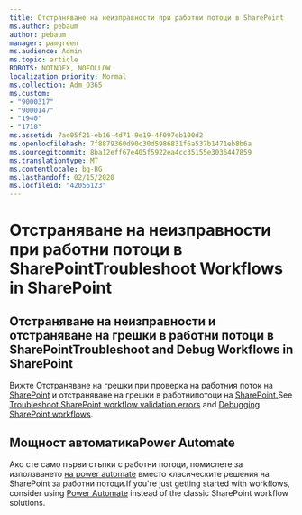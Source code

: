 ```yaml
---
title: Отстраняване на неизправности при работни потоци в SharePoint
ms.author: pebaum
author: pebaum
manager: pamgreen
ms.audience: Admin
ms.topic: article
ROBOTS: NOINDEX, NOFOLLOW
localization_priority: Normal
ms.collection: Adm_O365
ms.custom:
- "9000317"
- "9000147"
- "1940"
- "1718"
ms.assetid: 7ae05f21-eb16-4d71-9e19-4f097eb100d2
ms.openlocfilehash: 7f8879360d90c30d5986831f6a537b1471eb8b6a
ms.sourcegitcommit: 8ba12eff67e405f5922ea4cc35155e3036447859
ms.translationtype: MT
ms.contentlocale: bg-BG
ms.lasthandoff: 02/15/2020
ms.locfileid: "42056123"
---
```

# <a name="troubleshoot-workflows-in-sharepoint"></a><span data-ttu-id="bf47d-102">Отстраняване на неизправности при работни потоци в SharePoint</span><span class="sxs-lookup"><span data-stu-id="bf47d-102">Troubleshoot Workflows in SharePoint</span></span>

## <a name="troubleshoot-and-debug-workflows-in-sharepoint"></a><span data-ttu-id="bf47d-103">Отстраняване на неизправности и отстраняване на грешки в работни потоци в SharePoint</span><span class="sxs-lookup"><span data-stu-id="bf47d-103">Troubleshoot and Debug Workflows in SharePoint</span></span>

<span data-ttu-id="bf47d-104">Вижте Отстраняване на грешки при проверка на работния поток на [SharePoint](https://docs.microsoft.com/sharepoint/dev/general-development/troubleshooting-sharepoint-server-workflow-validation-errors-in-visio) и отстраняване на грешки в работнипотоци на [SharePoint.](https://docs.microsoft.com/sharepoint/dev/general-development/debugging-sharepoint-server-workflows)</span><span class="sxs-lookup"><span data-stu-id="bf47d-104">See [Troubleshoot SharePoint workflow validation errors](https://docs.microsoft.com/sharepoint/dev/general-development/troubleshooting-sharepoint-server-workflow-validation-errors-in-visio) and [Debugging SharePoint workflows](https://docs.microsoft.com/sharepoint/dev/general-development/debugging-sharepoint-server-workflows).</span></span>

## <a name="power-automate"></a><span data-ttu-id="bf47d-105">Мощност автоматика</span><span class="sxs-lookup"><span data-stu-id="bf47d-105">Power Automate</span></span>

<span data-ttu-id="bf47d-106">Ако сте само първи стъпки с работни потоци, помислете за използването [на power automate](https://docs.microsoft.com/power-automate/modern-approvals) вместо класическите решения на SharePoint за работни потоци.</span><span class="sxs-lookup"><span data-stu-id="bf47d-106">If you're just getting started with workflows, consider using [Power Automate](https://docs.microsoft.com/power-automate/modern-approvals) instead of the classic SharePoint workflow solutions.</span></span>
